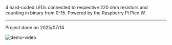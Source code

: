4 hard-coded LEDs connected to respective 220 ohm resistors and counting in binary from 0-15. 
Powered by the Raspberry Pi Pico W.

---

Project done on 2025/07/14

![demo-video](https://github.com/user-attachments/assets/8ca5a993-848d-4964-9c15-1ae9cdfae129)
